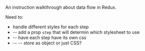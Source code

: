 An instruction walkthrough about data flow in Redux.

Need to:
- handle different styles for each step
- -- add a prop `step` that will determin which stylesheet to use
- -- have each step have its own css 
- -- -- store as object or just CSS?